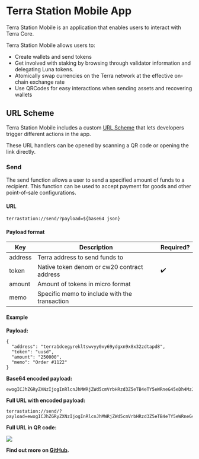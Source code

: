 # Terra Station Mobile App

Terra Station Mobile is an application that enables users to interact with Terra Core.

Terra Station Mobile allows users to:

- Create wallets and send tokens
- Get involved with staking by browsing through validator information and delegating Luna tokens.
- Atomically swap currencies on the Terra network at the effective on-chain exchange rate
- Use QRCodes for easy interactions when sending assets and recovering wallets

## URL Scheme

Terra Station Mobile includes a custom [URL Scheme](https://developer.apple.com/documentation/xcode/defining-a-custom-url-scheme-for-your-app) that lets developers trigger different actions in the app.

These URL handlers can be opened by scanning a QR code or opening the link directly.

### Send

The send function allows a user to send a specified amount of funds to a recipient. This function can be used to accept payment for goods and other point-of-sale configurations.

#### URL

```
terrastation://send/?payload=${base64 json}
```

#### Payload format

| Key     | Description                                   | Required? |
| ------- | --------------------------------------------- | --------- |
| address | Terra address to send funds to                |           |
| token   | Native token denom or cw20 contract address   | ✔️        |
| amount  | Amount of tokens in micro format              |           |
| memo    | Specific memo to include with the transaction |           |

#### Example

**Payload:**

```
{
  "address": "terra1dcegyrekltswvyy0xy69ydgxn9x8x32zdtapd8",
  "token": "uusd",
  "amount": "250000",
  "memo": "Order #1122"
}
```

**Base64 encoded payload:**

```
ewogICJhZGRyZXNzIjogInRlcnJhMWRjZWd5cmVrbHRzd3Z5eTB4eTY5eWRneG45eDh4MzJ6ZHRhcGQ4IiwKICAidG9rZW4iOiAidXVzZCIsCiAgImFtb3VudCI6ICIyNTAwMDAiLAogICJtZW1vIjogIk9yZGVyICMxMTIyIgp9
```

**Full URL with encoded payload:**

```
terrastation://send/?payload=ewogICJhZGRyZXNzIjogInRlcnJhMWRjZWd5cmVrbHRzd3Z5eTB4eTY5eWRneG45eDh4MzJ6ZHRhcGQ4IiwKICAidG9rZW4iOiAidXVzZCIsCiAgImFtb3VudCI6ICIyNTAwMDAiLAogICJtZW1vIjogIk9yZGVyICMxMTIyIgp9
```

**Full URL in QR code:**

![](/img/send_qrcode.png)

**Find out more on [GitHub](https://github.com/terra-money/station-mobile/#app-scheme).**
